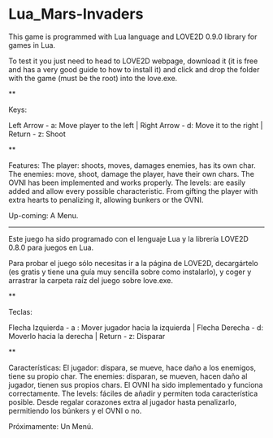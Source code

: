 Lua_Mars-Invaders
=================

This game is programmed with Lua language and LOVE2D 0.9.0 library for games in Lua.

To test it you just need to head to LOVE2D webpage, download it (it is free and has a very good guide to how to install it) and click and drop the folder with the game (must be the root) into the love.exe.

**

Keys:

Left Arrow - a: Move player to the left | 
Right Arrow - d: Move it to the right | 
Return - z: Shoot

**

Features:
The player: shoots, moves, damages enemies, has its own char.
The enemies: move, shoot, damage the player, have their own chars. The OVNI has been implemented and works properly.
The levels: are easily added and allow every possible characteristic. From gifting the player with extra hearts to penalizing it, allowing bunkers or the OVNI.


Up-coming:
A Menu.

----------------------------------------------------------------------------------------------------------------------

Este juego ha sido programado con el lenguaje Lua y la librería LOVE2D 0.8.0 para juegos en Lua.

Para probar el juego sólo necesitas ir a la página de LOVE2D, decargártelo (es gratis y tiene una guía muy sencilla sobre como instalarlo), y coger y arrastrar la carpeta raíz del juego sobre love.exe.

**

Teclas:

Flecha Izquierda - a : Mover jugador hacia la izquierda | 
Flecha Derecha - d: Moverlo hacia la derecha | 
Return - z: Disparar

**

Características:
El jugador: dispara, se mueve, hace daño a los enemigos, tiene su propio char.
The enemies: disparan, se mueven, hacen daño al jugador, tienen sus propios chars. El OVNI ha sido implementado y funciona correctamente.
The levels: fáciles de añadir y permiten toda característica posible. Desde regalar corazones extra al jugador hasta penalizarlo, permitiendo los búnkers y el OVNI o no. 

Próximamente:
Un Menú.
